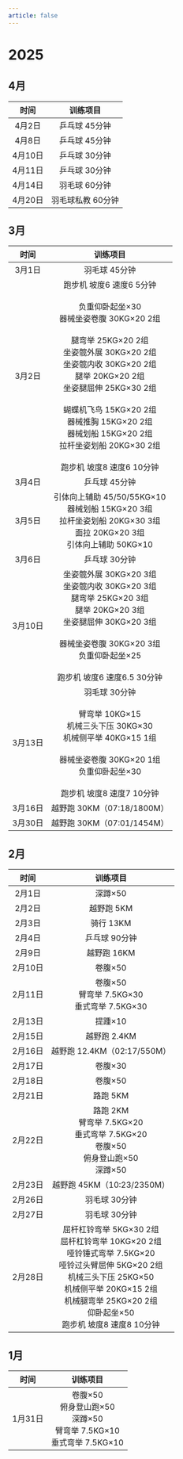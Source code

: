 ```yaml
---
article: false
---
```


# 2025

## 4月

|  时间   |    训练项目    |
|:-----:|:----------:|
| 4月2日  |  乒乓球 45分钟  |
| 4月8日  |  乒乓球 45分钟  |
| 4月10日 |  乒乓球 30分钟  |
| 4月11日 |  乒乓球 30分钟  |
| 4月14日 |  羽毛球 60分钟  |
| 4月20日 | 羽毛球私教 60分钟 |

## 3月

|  时间   |                                                                                                                                         训练项目                                                                                                                                          |
|:-----:|:-------------------------------------------------------------------------------------------------------------------------------------------------------------------------------------------------------------------------------------------------------------------------------------:|
| 3月1日  |                                                                                                                                       羽毛球 45分钟                                                                                                                                        |
| 3月2日  | 跑步机 坡度6 速度6  5分钟<br/><br/>负重仰卧起坐×30<br/>器械坐姿卷腹 30KG×20 2组<br/><br/>腿弯举 25KG×20 2组<br/>坐姿髋外展 30KG×20 2组<br/>坐姿髋内收 30KG×20 2组<br/>腿举 20KG×20 2组<br/>坐姿腿屈伸 25KG×30 2组<br/><br/>蝴蝶机飞鸟 15KG×20 2组<br/>器械推胸 15KG×20 2组<br/>器械划船 15KG×20 2组<br/>拉杆坐姿划船 20KG×30 2组<br/><br/>跑步机 坡度8 速度6  10分钟 |
| 3月4日  |                                                                                                                                       乒乓球 45分钟                                                                                                                                        |
| 3月5日  |                                                                                          引体向上辅助 45/50/55KG×10<br/>器械划船 15KG×20 3组<br/>拉杆坐姿划船 20KG×30 3组<br/>面拉 20KG×20 3组<br/>引体向上辅助 50KG×10                                                                                          |
| 3月6日  |                                                                                                                                       乒乓球 30分钟                                                                                                                                        |
| 3月10日 |                                                         坐姿髋外展 30KG×20 3组<br/>坐姿髋内收 30KG×20 3组<br/>腿弯举 25KG×20 3组<br/>腿举 20KG×20 3组<br/>坐姿腿屈伸 30KG×20 3组<br/><br/>器械坐姿卷腹 30KG×20 3组<br/>负重仰卧起坐×25<br/><br/>跑步机 坡度6 速度6.5  30分钟                                                         |
| 3月13日 |                                                                       羽毛球 30分钟<br/><br/>臂弯举 10KG×15<br/>机械三头下压 30KG×30<br/>机械侧平举 40KG×15 1组<br/><br/>器械坐姿卷腹 30KG×20 1组<br/>负重仰卧起坐×30<br/><br/>跑步机 坡度8 速度7  10分钟                                                                       |
| 3月16日 |                                                                                                                                 越野跑 30KM（07:18/1800M）                                                                                                                                 |
| 3月30日 |                                                                                                                                 越野跑 30KM（07:01/1454M）                                                                                                                                 |

## 2月

|  时间   |                                                                                      训练项目                                                                                      |
|:-----:|:------------------------------------------------------------------------------------------------------------------------------------------------------------------------------:|
| 2月1日  |                                                                                     深蹲×50                                                                                      |
| 2月2日  |                                                                                    越野跑 5KM                                                                                     |
| 2月3日  |                                                                                    骑行 13KM                                                                                     |
| 2月4日  |                                                                                    乒乓球 90分钟                                                                                    |
| 2月9日  |                                                                                    越野跑 16KM                                                                                    |
| 2月10日 |                                                                                     卷腹×50                                                                                      |
| 2月11日 |                                                                    卷腹×50<br/>臂弯举 7.5KG×30<br/>垂式弯举 7.5KG×30                                                                    |
| 2月13日 |                                                                                     提踵×10                                                                                      |
| 2月15日 |                                                                                   越野跑 2.4KM                                                                                    |
| 2月16日 |                                                                             越野跑 12.4KM（02:17/550M）                                                                             |
| 2月17日 |                                                                                     卷腹×30                                                                                      |
| 2月18日 |                                                                                     卷腹×50                                                                                      |
| 2月21日 |                                                                                     路跑 5KM                                                                                     |
| 2月22日 |                                                   路跑 2KM<br/>臂弯举 7.5KG×20<br/>垂式弯举 7.5KG×20<br/>卷腹×50<br/>俯身登山跑×50<br/>深蹲×50                                                   |
| 2月23日 |                                                                             越野跑 45KM（10:23/2350M）                                                                              |
| 2月26日 |                                                                                    羽毛球 30分钟                                                                                    |
| 2月27日 |                                                                                    羽毛球 30分钟                                                                                    |
| 2月28日 | 屈杆杠铃弯举 5KG×30 2组<br/>屈杆杠铃弯举 10KG×20 2组<br/>哑铃锤式弯举 7.5KG×20<br/>哑铃过头臂屈伸 5KG×20 2组<br/>机械三头下压 25KG×50<br/>机械侧平举 20KG×15 2组<br/>机械腿弯举 25KG×20 2组<br/>仰卧起坐×50<br/>跑步机 坡度8 速度8 10分钟 |

## 1月

|  时间   |                              训练项目                               |
|:-----:|:---------------------------------------------------------------:|
| 1月31日 | 卷腹×50<br/>俯身登山跑×50<br/>深蹲×50<br/>臂弯举 7.5KG×10<br/>垂式弯举 7.5KG×10 |